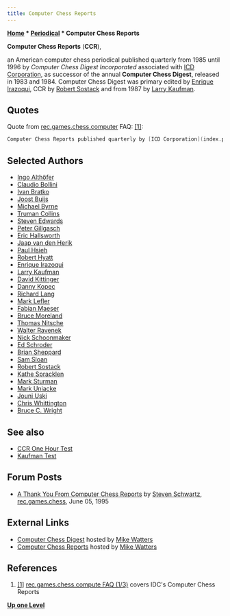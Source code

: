 ```yaml
---
title: Computer Chess Reports
---
```

**[Home](Home "Home") * [Periodical](Periodical "Periodical") * Computer Chess Reports**

**Computer Chess Reports** (**CCR**),

an American computer chess periodical published quarterly from 1985 until 1996 by *Computer Chess Digest Incorporated* associated with [ICD Corporation](index.php?title=ICD_Corporation&action=edit&redlink=1 "ICD Corporation (page does not exist)"), as successor of the annual **Computer Chess Digest**, released in 1983 and 1984. Computer Chess Digest was primary edited by [Enrique Irazoqui](Enrique_Irazoqui "Enrique Irazoqui"), CCR by [Robert Sostack](index.php?title=Robert_Sostack&action=edit&redlink=1 "Robert Sostack (page does not exist)") and from 1987 by [Larry Kaufman](Larry_Kaufman "Larry Kaufman").

## Quotes

Quote from [rec.games.chess.computer](Computer_Chess_Forums "Computer Chess Forums") FAQ: <a id="cite-note-1" href="#cite-ref-1">[1]</a>:

```C++
Computer Chess Reports published quarterly by [ICD Corporation](index.php?title=ICD_Corporation&action=edit&redlink=1 "ICD Corporation (page does not exist)"), 21 Walt Whitman Road, Huntington Station, NY 11746.  Phone 800-645-4710.  Subscriptions are $18/year.  Focuses on computer chess, and rates [dedicated chess-playing computers](Dedicated_Chess_Computers "Dedicated Chess Computers") and software. This is worth looking at. 

```

## Selected Authors

- [Ingo Althöfer](Ingo_Alth%C3%B6fer "Ingo Althöfer")
- [Claudio Bollini](Claudio_Bollini "Claudio Bollini")
- [Ivan Bratko](Ivan_Bratko "Ivan Bratko")
- [Joost Buijs](Joost_Buijs "Joost Buijs")
- [Michael Byrne](Michael_Byrne "Michael Byrne")
- [Truman Collins](Truman_Collins "Truman Collins")
- [Steven Edwards](Steven_Edwards "Steven Edwards")
- [Peter Gillgasch](Peter_Gillgasch "Peter Gillgasch")
- [Eric Hallsworth](Eric_Hallsworth "Eric Hallsworth")
- [Jaap van den Herik](Jaap_van_den_Herik "Jaap van den Herik")
- [Paul Hsieh](Paul_Hsieh "Paul Hsieh")
- [Robert Hyatt](Robert_Hyatt "Robert Hyatt")
- [Enrique Irazoqui](Enrique_Irazoqui "Enrique Irazoqui")
- [Larry Kaufman](Larry_Kaufman "Larry Kaufman")
- [David Kittinger](David_Kittinger "David Kittinger")
- [Danny Kopec](Danny_Kopec "Danny Kopec")
- [Richard Lang](Richard_Lang "Richard Lang")
- [Mark Lefler](Mark_Lefler "Mark Lefler")
- [Fabian Maeser](Fabian_M%C3%A4ser "Fabian Mäser")
- [Bruce Moreland](Bruce_Moreland "Bruce Moreland")
- [Thomas Nitsche](Thomas_Nitsche "Thomas Nitsche")
- [Walter Ravenek](Walter_Ravenek "Walter Ravenek")
- [Nick Schoonmaker](index.php?title=Nick_Schoonmaker&action=edit&redlink=1 "Nick Schoonmaker (page does not exist)")
- [Ed Schroder](Ed_Schroder "Ed Schroder")
- [Brian Sheppard](Brian_Sheppard "Brian Sheppard")
- [Sam Sloan](Sam_Sloan "Sam Sloan")
- [Robert Sostack](index.php?title=Robert_Sostack&action=edit&redlink=1 "Robert Sostack (page does not exist)")
- [Kathe Spracklen](Kathe_Spracklen "Kathe Spracklen")
- [Mark Sturman](Mark_Sturman "Mark Sturman")
- [Mark Uniacke](Mark_Uniacke "Mark Uniacke")
- [Jouni Uski](Jouni_Uski "Jouni Uski")
- [Chris Whittington](Chris_Whittington "Chris Whittington")
- [Bruce C. Wright](Bruce_Wright "Bruce Wright")

## See also

- [CCR One Hour Test](CCR_One_Hour_Test "CCR One Hour Test")
- [Kaufman Test](Kaufman_Test "Kaufman Test")

## Forum Posts

- [A Thank You From Computer Chess Reports](https://groups.google.com/d/msg/rec.games.chess/kGruDcISu7M/IQHDGrpXaxoJ) by [Steven Schwartz](Steven_Schwartz "Steven Schwartz"), [rec.games.chess](Computer_Chess_Forums "Computer Chess Forums"), June 05, 1995

## External Links

- [Computer Chess Digest](http://www.chesscomputeruk.com/html/computer_chess_digest.html) hosted by [Mike Watters](Mike_Watters "Mike Watters")
- [Computer Chess Reports](http://www.chesscomputeruk.com/html/computer_chess_reports.html) hosted by [Mike Watters](Mike_Watters "Mike Watters")

## References

1. <a id="cite-ref-1" href="#cite-note-1">[1]</a> [rec.games.chess.compute FAQ (1/3)](http://www.faqs.org/faqs/games/chess/computer/part1/) covers IDC's Computer Chess Reports

**[Up one Level](Periodical "Periodical")**

